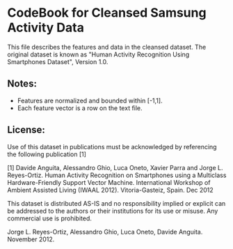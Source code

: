 CodeBook for Cleansed Samsung Activity Data
====

This file describes the features and data in the cleansed dataset. The original dataset is known as "Human Activity Recognition Using Smartphones Dataset", Version 1.0.



Notes: 
----
- Features are normalized and bounded within [-1,1].
- Each feature vector is a row on the text file.


License:
----
Use of this dataset in publications must be acknowledged by referencing the following publication [1] 

[1] Davide Anguita, Alessandro Ghio, Luca Oneto, Xavier Parra and Jorge L. Reyes-Ortiz. Human Activity Recognition on Smartphones using a Multiclass Hardware-Friendly Support Vector Machine. International Workshop of Ambient Assisted Living (IWAAL 2012). Vitoria-Gasteiz, Spain. Dec 2012

This dataset is distributed AS-IS and no responsibility implied or explicit can be addressed to the authors or their institutions for its use or misuse. Any commercial use is prohibited.

Jorge L. Reyes-Ortiz, Alessandro Ghio, Luca Oneto, Davide Anguita. November 2012.